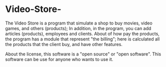Video-Store-
============

The Video Store is a program that simulate a shop to buy movies, video games, and others (products); In addition, in the program, you can add articles (products), employees and clients.  About of how pay the products, the program has a module that represent "the billing"; here is calculated all the products that the client buy, and have other features.

About the license, this software is a "open source" or "open software". This software can be use for anyone who wants to use it. 
